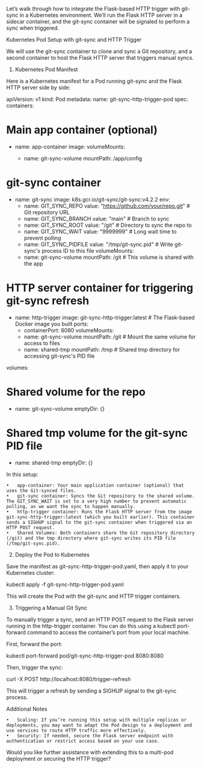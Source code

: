 Let’s walk through how to integrate the Flask-based HTTP trigger with git-sync in a Kubernetes environment. We’ll run the Flask HTTP server in a sidecar container, and the git-sync container will be signaled to perform a sync when triggered.

Kubernetes Pod Setup with git-sync and HTTP Trigger

We will use the git-sync container to clone and sync a Git repository, and a second container to host the Flask HTTP server that triggers manual syncs.

1. Kubernetes Pod Manifest

Here is a Kubernetes manifest for a Pod running git-sync and the Flask HTTP server side by side:

apiVersion: v1
kind: Pod
metadata:
  name: git-sync-http-trigger-pod
spec:
  containers:
  # Main app container (optional)
  - name: app-container
    image: <your-application-image>
    volumeMounts:
    - name: git-sync-volume
      mountPath: /app/config

  # git-sync container
  - name: git-sync
    image: k8s.gcr.io/git-sync/git-sync:v4.2.2
    env:
    - name: GIT_SYNC_REPO
      value: "https://github.com/your/repo.git"  # Git repository URL
    - name: GIT_SYNC_BRANCH
      value: "main"  # Branch to sync
    - name: GIT_SYNC_ROOT
      value: "/git"  # Directory to sync the repo to
    - name: GIT_SYNC_WAIT
      value: "9999999"  # Long wait time to prevent polling
    - name: GIT_SYNC_PIDFILE
      value: "/tmp/git-sync.pid"  # Write git-sync's process ID to this file
    volumeMounts:
    - name: git-sync-volume
      mountPath: /git  # This volume is shared with the app

  # HTTP server container for triggering git-sync refresh
  - name: http-trigger
    image: git-sync-http-trigger:latest  # The Flask-based Docker image you built
    ports:
    - containerPort: 8080
    volumeMounts:
    - name: git-sync-volume
      mountPath: /git  # Mount the same volume for access to files
    - name: shared-tmp
      mountPath: /tmp  # Shared tmp directory for accessing git-sync's PID file

  volumes:
  # Shared volume for the repo
  - name: git-sync-volume
    emptyDir: {}
  
  # Shared tmp volume for the git-sync PID file
  - name: shared-tmp
    emptyDir: {}

In this setup:

	•	app-container: Your main application container (optional) that uses the Git-synced files.
	•	git-sync container: Syncs the Git repository to the shared volume. The GIT_SYNC_WAIT is set to a very high number to prevent automatic polling, as we want the sync to happen manually.
	•	http-trigger container: Runs the Flask HTTP server from the image git-sync-http-trigger:latest (which you built earlier). This container sends a SIGHUP signal to the git-sync container when triggered via an HTTP POST request.
	•	Shared Volumes: Both containers share the Git repository directory (/git) and the tmp directory where git-sync writes its PID file (/tmp/git-sync.pid).

2. Deploy the Pod to Kubernetes

Save the manifest as git-sync-http-trigger-pod.yaml, then apply it to your Kubernetes cluster:

kubectl apply -f git-sync-http-trigger-pod.yaml

This will create the Pod with the git-sync and HTTP trigger containers.

3. Triggering a Manual Git Sync

To manually trigger a sync, send an HTTP POST request to the Flask server running in the http-trigger container. You can do this using a kubectl port-forward command to access the container’s port from your local machine.

First, forward the port:

kubectl port-forward pod/git-sync-http-trigger-pod 8080:8080

Then, trigger the sync:

curl -X POST http://localhost:8080/trigger-refresh

This will trigger a refresh by sending a SIGHUP signal to the git-sync process.

Additional Notes

	•	Scaling: If you’re running this setup with multiple replicas or deployments, you may want to adapt the Pod design to a deployment and use services to route HTTP traffic more effectively.
	•	Security: If needed, secure the Flask server endpoint with authentication or restrict access based on your use case.

Would you like further assistance with extending this to a multi-pod deployment or securing the HTTP trigger?